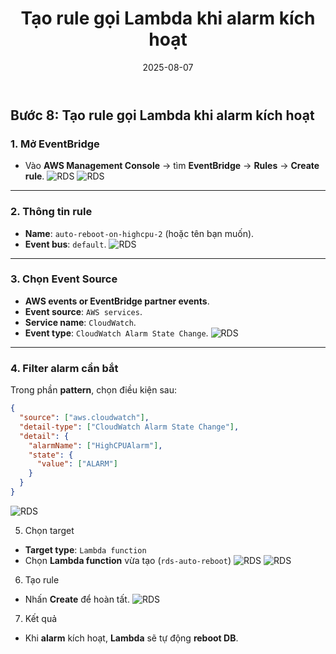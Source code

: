 ﻿---
title : "Tạo rule gọi Lambda khi alarm kích hoạt"
date: 2025-08-07
weight : 2 
chapter : false
pre : " <b> 3.2. </b> "
---



## Bước 8: Tạo rule gọi Lambda khi alarm kích hoạt

### 1. Mở EventBridge
- Vào **AWS Management Console** → tìm **EventBridge** → **Rules** → **Create rule**.
    ![RDS](https://github.com/TuananhHZ/Aws_Whorkshop.git/images/3.remediation/3.2/3.2.1.png)
    ![RDS](https://github.com/TuananhHZ/Aws_Whorkshop.git/images/3.remediation/3.2/3.2.2.png)
---

### 2. Thông tin rule
- **Name**: `auto-reboot-on-highcpu-2` (hoặc tên bạn muốn).
- **Event bus**: `default`.
    ![RDS](https://github.com/TuananhHZ/Aws_Whorkshop.git/images/3.remediation/3.2/3.2.3.png)
---

### 3. Chọn Event Source
- **AWS events or EventBridge partner events**.
- **Event source**: `AWS services`.
- **Service name**: `CloudWatch`.
- **Event type**: `CloudWatch Alarm State Change`.
    ![RDS](https://github.com/TuananhHZ/Aws_Whorkshop.git/images/3.remediation/3.2/3.2.5.png)
---

### 4. Filter alarm cần bắt
Trong phần **pattern**, chọn điều kiện sau:

```json
{
  "source": ["aws.cloudwatch"],
  "detail-type": ["CloudWatch Alarm State Change"],
  "detail": {
    "alarmName": ["HighCPUAlarm"],
    "state": {
      "value": ["ALARM"]
    }
  }
}
```
   ![RDS](https://github.com/TuananhHZ/Aws_Whorkshop.git/images/3.remediation/3.2/3.2.6.png)

5. Chọn target
- **Target type**: `Lambda function`
- Chọn **Lambda function** vừa tạo (`rds-auto-reboot`)
    ![RDS](https://github.com/TuananhHZ/Aws_Whorkshop.git/images/3.remediation/3.2/3.2.7.png)
    ![RDS](https://github.com/TuananhHZ/Aws_Whorkshop.git/images/3.remediation/3.2/3.2.8.png)

6. Tạo rule
- Nhấn **Create** để hoàn tất.
    ![RDS](https://github.com/TuananhHZ/Aws_Whorkshop.git/images/3.remediation/3.2/3.2.9.png)

7. Kết quả
- Khi **alarm** kích hoạt, **Lambda** sẽ tự động **reboot DB**.
